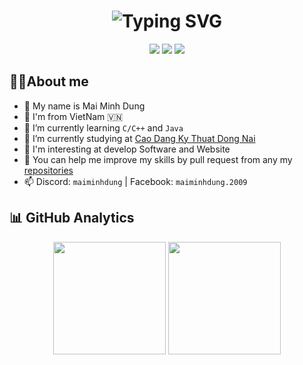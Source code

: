 <h1 align="center">
  <img src="https://readme-typing-svg.herokuapp.com?font=Fira+Code&pause=1000&center=true&vCenter=true&width=435&lines=Hi%F0%9F%91%8B%2C+I'm+maiminhdung;College+Students" alt="Typing SVG" />
</h1>

<div align="center">
  <img src="https://img.shields.io/github/followers/maiminhdung"/>
  <img src="https://img.shields.io/github/stars/maiminhdung"/>
  <img src="https://komarev.com/ghpvc/?username=maiminhdung&style=flat&abbreviated=true"/>
</div>

## 👨‍💻About me
- 🔭 My name is Mai Minh Dung
- 🪷 I'm from VietNam 🇻🇳
- 🌱 I’m currently learning `C/C++` and `Java`
- 🏫 I’m currently studying at [Cao Dang Ky Thuat Dong Nai](http://cdktdn.edu.vn/)
- 🤔 I'm interesting at develop Software and Website
- 📖 You can help me improve my skills by pull request from any my [repositories](https://github.com/maiminhdung?tab=repositories)
- 📫 Discord: `maiminhdung` | Facebook: `maiminhdung.2009` 

## 📊 GitHub Analytics

<div align="center">
  <img height="180em" src="https://github-readme-stats.vercel.app/api?username=maiminhdung&theme=tokyonight&include_all_commits=true&count_private=true"/>
  <img height="180em" src="https://github-readme-stats.vercel.app/api/top-langs/?username=maiminhdung&layout=compact&langs_count=8&theme=tokyonight"/>
</div>
